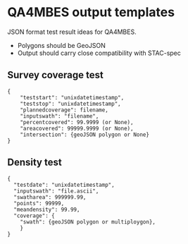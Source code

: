 # QA4MBES output templates

JSON format test result ideas for QA4MBES.

- Polygons should be GeoJSON
- Output should carry close compatibility with STAC-spec

## Survey coverage test

```
{
    "teststart": "unixdatetimestamp",
    "teststop": "unixdatetimestamp",
    "plannedcoverage": filename,
    "inputswath": "filename",
    "percentcovered": 99.9999 (or None),
    "areacovered": 99999.9999 (or None),
    "intersection": {geoJSON polygon or None}
}
```

## Density test

```
{
  "testdate": "unixdatetimestamp",
  "inputswath": "file.ascii",
  "swatharea": 999999.99,
  "points": 99999,
  "meandensity": 99.99,
  "coverage": {
    "swath": {geoJSON polygon or multiploygon},
    }
}
```
